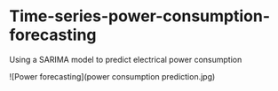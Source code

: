 # Time-series-power-consumption-forecasting
Using a SARIMA model to predict electrical power consumption

![Power forecasting](power consumption prediction.jpg)
